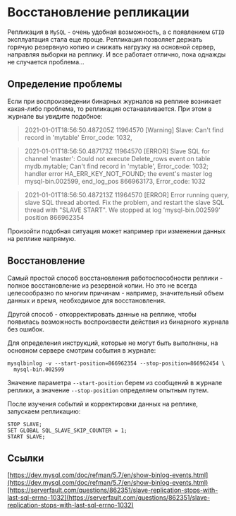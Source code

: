 # Восстановление репликации

Репликация в `MySQL` - очень удобная возможность, а с появлением `GTID` эксплуатация стала еще проще. Репликация позволяет держать горячую резервную копию и снижать нагрузку на основной сервер, направляя выборки на реплику. И все работает отлично, пока однажды не случается проблема...

## Определение проблемы

Если при воспроизведении бинарных журналов на реплике возникает какая-либо проблема, то репликация останавливается. При этом в журнале вы увидите подобное:

> 2021-01-01T18:56:50.487205Z 11964570 \[Warning\] Slave: Can't find record in 'mytable' Error\_code: 1032,

> 2021-01-01T18:56:50.487173Z 11964570 \[ERROR\] Slave SQL for channel 'master': Could not execute Delete\_rows event on table mydb.mytable; Can't find record in 'mytable', Error\_code: 1032; handler error HA\_ERR\_KEY\_NOT\_FOUND; the event's master log mysql-bin.002599, end\_log\_pos 866963173, Error\_code: 1032

> 2021-01-01T18:56:50.487213Z 11964570 \[ERROR\] Error running query, slave SQL thread aborted. Fix the problem, and restart the slave SQL thread with "SLAVE START". We stopped at log 'mysql-bin.002599' position 866962354

Произойти подобная ситуация может например при изменении данных на реплике напрямую.

## Восстановление

Самый простой способ восстановления работоспособности реплики - полное восстановление из резервной копии. Но это не всегда целесообразно по многим причинам - например, значительный объем данных и время, необходимое для восстановления.

Другой способ - откорректировать данные на реплике, чтобы появилась возможность воспроизвести действия из бинарного журнала без ошибок.

Для определения инструкций, которые не могут быть выполнены, на основном сервере смотрим события в журнале:

```text
mysqlbinlog -v --start-position=866962354 --stop-position=866962454 \
  mysql-bin.002599
```

Значение параметра `--start-position` берем из сообщений в журнале реплики, а значение `--stop-position` определяем опытным путем.

После изучения событий и корректировки данных на реплике, запускаем репликацию:

```text
STOP SLAVE;
SET GLOBAL SQL_SLAVE_SKIP_COUNTER = 1;
START SLAVE;
```

## Ссылки

[https://dev.mysql.com/doc/refman/5.7/en/show-binlog-events.html](https://dev.mysql.com/doc/refman/5.7/en/show-binlog-events.html)[https://serverfault.com/questions/862351/slave-replication-stops-with-last-sql-errno-1032](https://serverfault.com/questions/862351/slave-replication-stops-with-last-sql-errno-1032)

